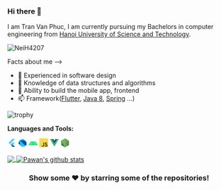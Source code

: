 ### Hi there 👋

I am Tran Van Phuc, I am currently pursuing my Bachelors in computer engineering from [Hanoi University of Science and Technology](https://www.hust.edu.vn/).

<p align="left"> <img src="https://komarev.com/ghpvc/?username=NeiH4207" alt="NeiH4207" /> </p>

Facts about me -->

- 🌱 Experienced in software design
- 🤔 Knowledge of data structures and algorithms
- 🥅 Ability to build the mobile app, frontend
- 📫 Framework([Flutter](https://github.com/flutter/flutter), [Java 8](https://www.oracle.com/java/technologies/java8.html), [Spring](https://spring.io) ...)

![trophy](https://github-profile-trophy.vercel.app/?username=tranphuc269&row=1&no-bg=true)

**Languages and Tools:**  

<code><img height="20" src="https://raw.githubusercontent.com/github/explore/80688e429a7d4ef2fca1e82350fe8e3517d3494d/topics/flutter/flutter.png"></code>
<code><img height="20" src="https://raw.githubusercontent.com/github/explore/80688e429a7d4ef2fca1e82350fe8e3517d3494d/topics/dart/dart.png"></code>
<code><img height="20" src="https://raw.githubusercontent.com/github/explore/80688e429a7d4ef2fca1e82350fe8e3517d3494d/topics/android/android.png"></code>
<code><img height="20" src="https://raw.githubusercontent.com/github/explore/80688e429a7d4ef2fca1e82350fe8e3517d3494d/topics/javascript/javascript.png"></code>
<code><img height="20" src="https://raw.githubusercontent.com/github/explore/80688e429a7d4ef2fca1e82350fe8e3517d3494d/topics/vue/vue.png"></code>
<code><img height="20" src="https://raw.githubusercontent.com/github/explore/80688e429a7d4ef2fca1e82350fe8e3517d3494d/topics/nodejs/nodejs.png"></code>    

<a href="https://github.com/tranphuc269">
  <img align="center" src="https://github-readme-stats.vercel.app/api/top-langs/?username=tranphuc269&theme=light&hide_langs_below=1" />
</a>
<a href="https://github.com/tranphuc269">
 <img align="center" src="https://github-readme-stats.vercel.app/api?username=tranphuc269&show_icons=true&theme=light&line_height=27" alt="Pawan's github stats"/>
</a>

<div align="center">

### Show some ❤️ by starring some of the repositories!

</div>
